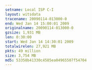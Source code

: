 ```yaml
---
setname: Local ISP C-I
layout: witsdata
tracename: 20090114-013000-0
end: Wed Jan 14 15:00:01 2009
originalname: 20090114-013000-0
gzsize: 1,931 MB
len: 0:30:00
start: Wed Jan 14 14:30:01 2009
totalwirelen: 27,921 MB
pkts: 49 million
size: 3,754 MB
md5: 53358b41330c4585ea04965507f54704
---
```

